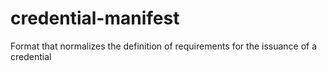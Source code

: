 # credential-manifest
Format that normalizes the definition of requirements for the issuance of a credential
